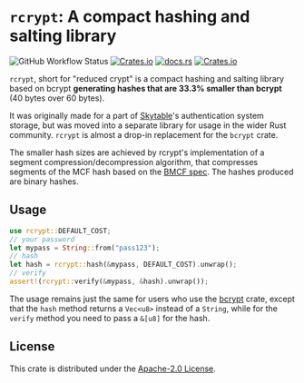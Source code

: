 # `rcrypt`: A compact hashing and salting library

![GitHub Workflow Status](https://img.shields.io/github/workflow/status/ohsayan/rcrypt/Test?label=tests&logo=rust&style=flat-square) [![Crates.io](https://img.shields.io/crates/v/rcrypt?style=flat-square)](https://crates.io/crates/rcrypt) [![docs.rs](https://img.shields.io/docsrs/rcrypt?style=flat-square)](https://docs.rs/rcrypt) [![Crates.io](https://img.shields.io/crates/l/rcrypt?style=flat-square)](./LICENSE)

`rcrypt`, short for "reduced crypt" is a compact hashing and salting library based on bcrypt **generating hashes that are 33.3% smaller than bcrypt** (40 bytes over 60 bytes).

It was originally made for a part of [Skytable](https://github.com/skytable/skytable)'s authentication
system storage, but was moved into a separate library for usage in the wider Rust community.
`rcrypt` is almost a drop-in replacement for the `bcrypt` crate.

The smaller hash sizes are achieved by rcrypt's
implementation of a segment compression/decompression algorithm, that compresses segments of the MCF hash
based on the [BMCF spec](https://github.com/ademarre/binary-mcf). The hashes produced are binary hashes.

## Usage

```rust
use rcrypt::DEFAULT_COST;
// your password
let mypass = String::from("pass123");
// hash
let hash = rcrypt::hash(&mypass, DEFAULT_COST).unwrap();
// verify
assert!(rcrypt::verify(&mypass, &hash).unwrap());
```

The usage remains just the same for users who use the [bcrypt](https://crates.io/crates/bcrypt) crate, except that the `hash` method returns a `Vec<u8>` instead of a `String`, while for the `verify` method you need to pass a `&[u8]` for the hash.

## License

This crate is distributed under the [Apache-2.0 License](./LICENSE).
